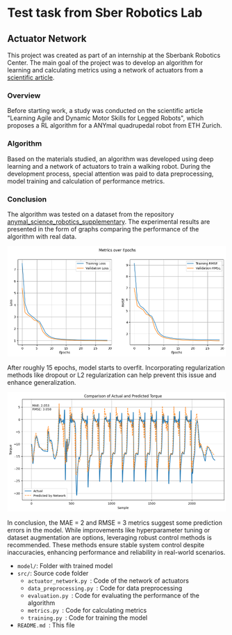 # Test task from Sber Robotics Lab

## Actuator Network

This project was created as part of an internship at the Sberbank Robotics Center. The main goal of the project was to develop an algorithm for learning and calculating metrics using a network of actuators from a [scientific article](https://www.google.com/search?channel=fs&client=ubuntu&q=quadrapedal). 

### Overview

Before starting work, a study was conducted on the scientific article "Learning Agile and Dynamic Motor Skills for Legged Robots", which proposes a RL algorithm for a ANYmal quadrupedal robot from ETH Zurich. 

### Algorithm

Based on the materials studied, an algorithm was developed using deep learning and a network of actuators to train a walking robot. During the development process, special attention was paid to data preprocessing, model training and calculation of performance metrics.

### Conclusion

The algorithm was tested on a dataset from the repository [anymal_science_robotics_supplementary](https://github.com/junja94/anymal_science_robotics_supplementary). The experimental results are presented in the form of graphs comparing the performance of the algorithm with real data.

![Metrics](Metrics.png)


After roughly 15 epochs, model starts to overfit. Incorporating regularization methods like dropout or L2 regularization can help prevent this issue and enhance generalization.



![Comparison](Comparison.png)


In conclusion, the MAE = 2 and RMSE = 3 metrics suggest some prediction errors in the model. While improvements like hyperparameter tuning or dataset augmentation are options, leveraging robust control methods is recommended. These methods ensure stable system control despite inaccuracies, enhancing performance and reliability in real-world scenarios.




- `model/`: Folder with trained model
- `src/`: Source code folder
  - `actuator_network.py `: Code of the network of actuators
  - `data_preprocessing.py `: Code for data preprocessing
  - `evaluation.py `: Code for evaluating the performance of the algorithm
  - `metrics.py `: Code for calculating metrics
  - `training.py `: Code for training the model
- `README.md `: This file



